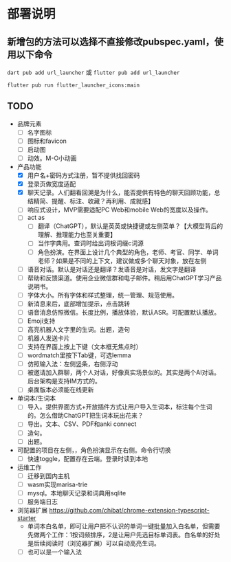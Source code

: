# 部署说明

## 新增包的方法可以选择不直接修改pubspec.yaml，使用以下命令

`dart pub add url_launcher` 或 `flutter pub add url_launcher`

`flutter pub run flutter_launcher_icons:main`

## TODO


- 品牌元素
  - [ ] 名字图标
  - [ ] 图标和favicon
  - [ ] 启动图
  - [ ] 动效。M-O小动画
- 产品功能
  - [x] 用户名+密码方式注册，暂不提供找回密码
  - [x] 登录页做宽度适配
  - [x] 聊天记录。人们翻看回溯是为什么，能否提供有特色的聊天回顾功能，总结精简、提醒、标注、收藏？再利用、成就感】
  - [ ] 响应式设计，MVP需要适配PC Web和mobile Web的宽度以及操作。
  - [ ] act as
    - [ ] 翻译（ChatGPT），默认是英英或快捷键或左侧菜单？【大模型背后的理解、推理能力也至关重要】
    - [ ] 当作字典用。查词时给出词根词缀c词源
    - [ ] 角色扮演。在界面上设计几个典型的角色，老师、考官、同学、单词老师？如果是不同的上下文，建议做成多个聊天对象，放在左侧
  - [ ] 语音对话。默认是对话还是翻译？发语音是对话，发文字是翻译
  - [ ] 帮助和反馈渠道。使用企业微信群和电子邮件。稍后用ChatGPT学习产品说明书。
  - [ ] 字体大小。所有字体和样式整理，统一管理、规范使用。
  - [ ] 新消息来后，底部增加提示，点击跳转
  - [ ] 语音消息仿照微信。长度比例，播放体验，默认ASR。可配置默认播放。
  - [ ] Emoji支持
  - [ ] 高亮机器人文字里的生词。出题，造句
  - [ ] 机器人发送卡片
  - [ ] 支持在界面上按上下键（文本框无焦点时）
  - [ ] wordmatch里按下Tab键，可选lemma
  - [ ] 仿照输入法：左侧竖条，右侧浮动
  - [ ] 被邀请加入群聊，两个人对话，好像真实场景似的。其实是两个AI对话。后台架构是支持IM方式的。
  - [ ] 桌面版本必须能在线更新
- 单词本/生词本
  - [ ] 导入。提供界面方式+开放插件方式让用户导入生词本，标注每个生词的。怎么借助ChatGPT把生词本玩出花来？
  - [ ] 导出。文本、CSV、PDF和anki connect
  - [ ] 造句。
  - [ ] 出题。
- 可配置的项目在左侧，，角色扮演显示在右侧。命令行切换
  - [ ] 快速toggle，配置存在云端。登录时读到本地
- 运维工作
  - [ ] 迁移到国内主机
  - [ ] wasm实现marisa-trie
  - [ ] mysql。本地聊天记录和词典用sqlite
  - [ ] 服务端日志
- 浏览器扩展 https://github.com/chibat/chrome-extension-typescript-starter
  - 单词本白名单，即可让用户把不认识的单词一键批量加入白名单，但需要先做两个工作：1按词频排序，2是让用户先选目标单词表。白名单的好处是后续阅读时（浏览器扩展）可以自动高亮生词。
  - [ ] 也可以是一个输入法